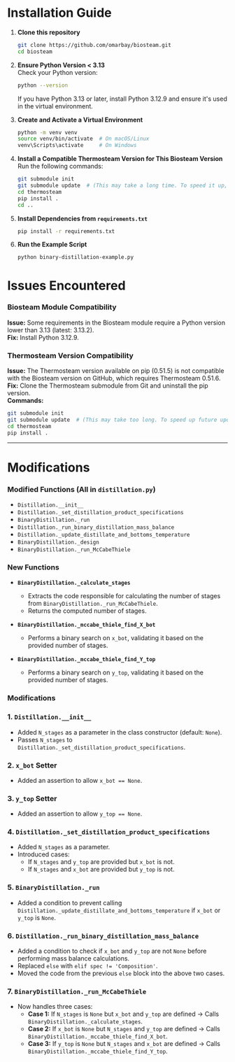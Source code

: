 # **Installation Guide**  

1. **Clone this repository**  
   ```sh
   git clone https://github.com/omarbay/biosteam.git
   cd biosteam
   ```

2. **Ensure Python Version < 3.13**  
   Check your Python version:  
   ```sh
   python --version
   ```  
   If you have Python 3.13 or later, install Python 3.12.9 and ensure it's used in the virtual environment.  

3. **Create and Activate a Virtual Environment**  
   ```sh
   python -m venv venv  
   source venv/bin/activate  # On macOS/Linux  
   venv\Scripts\activate     # On Windows  
   ```  

4. **Install a Compatible Thermosteam Version for This Biosteam Version**  
   Run the following commands:  
   ```sh
   git submodule init  
   git submodule update  # (This may take a long time. To speed it up, consider removing 'Bioindustrial-park' and 'How2STEAM' from the .gitmodules file after initialization.)
   cd thermosteam  
   pip install .
   cd ..
   ```

5. **Install Dependencies from `requirements.txt`**  
   ```sh
   pip install -r requirements.txt
   ```

6. **Run the Example Script**  
   ```sh
   python binary-distillation-example.py
   ```

# Issues Encountered  

### **Biosteam Module Compatibility**  
**Issue:** Some requirements in the Biosteam module require a Python version lower than 3.13 (latest: 3.13.2).  
**Fix:** Install Python 3.12.9.  

### **Thermosteam Version Compatibility**  
**Issue:** The Thermosteam version available on pip (0.51.5) is not compatible with the Biosteam version on GitHub, which requires Thermosteam 0.51.6.  
**Fix:** Clone the Thermosteam submodule from Git and uninstall the pip version.  
**Commands:**  
```sh
git submodule init  
git submodule update  # (This may take too long. To speed up future updates, consider removing 'Bioindustrial-park' and 'How2STEAM' from the .gitmodules file after initialization.)
cd thermosteam  
pip install .
```

---

# **Modifications**  

### **Modified Functions (All in `distillation.py`)**  
- `Distillation.__init__`  
- `Distillation._set_distillation_product_specifications`  
- `BinaryDistillation._run`  
- `Distillation._run_binary_distillation_mass_balance`  
- `Distillation._update_distillate_and_bottoms_temperature`  
- `BinaryDistillation._design`  
- `BinaryDistillation._run_McCabeThiele`  

### **New Functions**  
- **`BinaryDistillation._calculate_stages`**  
  - Extracts the code responsible for calculating the number of stages from `BinaryDistillation._run_McCabeThiele`.  
  - Returns the computed number of stages.  

- **`BinaryDistillation._mccabe_thiele_find_X_bot`**  
  - Performs a binary search on `x_bot`, validating it based on the provided number of stages.  

- **`BinaryDistillation._mccabe_thiele_find_Y_top`**  
  - Performs a binary search on `y_top`, validating it based on the provided number of stages.  

### **Modifications** 

### **1. `Distillation.__init__`**  
- Added `N_stages` as a parameter in the class constructor (default: `None`).  
- Passes `N_stages` to `Distillation._set_distillation_product_specifications`.  

### **2. `x_bot` Setter**  
- Added an assertion to allow `x_bot == None`.  

### **3. `y_top` Setter**  
- Added an assertion to allow `y_top == None`.  

### **4. `Distillation._set_distillation_product_specifications`**  
- Added `N_stages` as a parameter.  
- Introduced cases:  
  - If `N_stages` and `y_top` are provided but `x_bot` is not.  
  - If `N_stages` and `x_bot` are provided but `y_top` is not.  

### **5. `BinaryDistillation._run`**  
- Added a condition to prevent calling `Distillation._update_distillate_and_bottoms_temperature` if `x_bot` or `y_top` is `None`.  

### **6. `Distillation._run_binary_distillation_mass_balance`**  
- Added a condition to check if `x_bot` and `y_top` are not `None` before performing mass balance calculations.  
- Replaced `else` with `elif spec != 'Composition'`.  
- Moved the code from the previous `else` block into the above two cases.  

### **7. `BinaryDistillation._run_McCabeThiele`**  
- Now handles three cases:  
  - **Case 1:** If `N_stages` is `None` but `x_bot` and `y_top` are defined → Calls `BinaryDistillation._calculate_stages`.  
  - **Case 2:** If `x_bot` is `None` but `N_stages` and `y_top` are defined → Calls `BinaryDistillation._mccabe_thiele_find_X_bot`.  
  - **Case 3:** If `y_top` is `None` but `N_stages` and `x_bot` are defined → Calls `BinaryDistillation._mccabe_thiele_find_Y_top`.  
